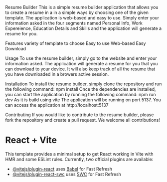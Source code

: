 Resume Builder
This is a simple resume builder application that allows you to create a resume in a in a simple ways by choosing one of the given template. The application is web-based and easy to use. Simply enter your information asked in the four segments named Personal Info, Work Expereience, Education Details and Skills and the application will generate a resume for you.

Features
  variety of template to choose
  Easy to use
  Web-based
  Easy Download
  
Usage
To use the resume builder, simply go to the website and enter your information asked. The application will generate a resume for you that you can download to your device.
It will also keep track of all the resume that you have downloaded in a browers active session.

Installation
To install the resume builder, simply clone the repository and run the following command:  npm install 
Once the dependencies are installed, you can start the application by running the following command: npm run dev
As it is build using vite The application will be running on port 5137. You can access the application at http://localhost:5137

Contributing
If you would like to contribute to the resume builder, please fork the repository and create a pull request. We welcome all contributions!






# React + Vite
This template provides a minimal setup to get React working in Vite with HMR and some ESLint rules.
Currently, two official plugins are available:
- [@vitejs/plugin-react](https://github.com/vitejs/vite-plugin-react/blob/main/packages/plugin-react/README.md) uses [Babel](https://babeljs.io/) for Fast Refresh
- [@vitejs/plugin-react-swc](https://github.com/vitejs/vite-plugin-react-swc) uses [SWC](https://swc.rs/) for Fast Refresh
